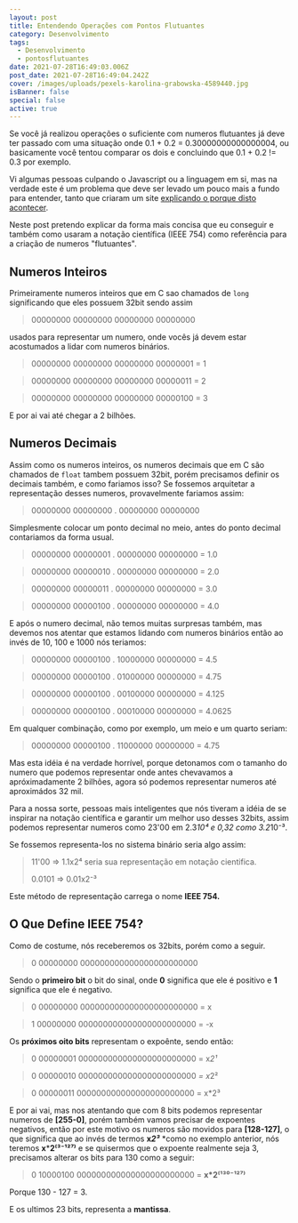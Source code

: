```yaml
---
layout: post
title: Entendendo Operações com Pontos Flutuantes
category: Desenvolvimento
tags:
  - Desenvolvimento
  - pontosflutuantes
date: 2021-07-28T16:49:03.006Z
post_date: 2021-07-28T16:49:04.242Z
cover: /images/uploads/pexels-karolina-grabowska-4589440.jpg
isBanner: false
special: false
active: true
---
```

Se você já realizou operações o suficiente com numeros flutuantes já deve ter passado com uma situação onde 0.1 + 0.2 = 0.30000000000000004, ou basicamente você tentou comparar os dois e concluindo que 0.1 + 0.2 != 0.3 por exemplo. 

Vi algumas pessoas culpando o Javascript ou a linguagem em si, mas na verdade este é um problema que deve ser levado um pouco mais a fundo para entender, tanto que criaram um site [explicando o porque disto acontecer](https://0.30000000000000004.com/).

Neste post pretendo explicar da forma mais concisa que eu conseguir e também como usaram a notação científica (IEEE 754) como referência para a criação de numeros "flutuantes".

## Numeros Inteiros

Primeiramente numeros inteiros que em C sao chamados de `long` significando que eles possuem 32bit sendo assim

> 00000000 00000000 00000000 00000000

usados para representar um numero, onde vocês já devem estar acostumados a lidar com numeros binários.

> 00000000 00000000 00000000 00000001 = 1

> 00000000 00000000 00000000 00000011 = 2

> 00000000 00000000 00000000 00000100 = 3

E por ai vai até chegar a 2 bilhões.

## Numeros Decimais

Assim como os numeros inteiros, os numeros decimais que em C são chamados de `float` tambem possuem 32bit, porém precisamos definir os decimais também, e como fariamos isso? Se fossemos arquitetar a representação desses numeros, provavelmente fariamos assim:

> 00000000 00000000 . 00000000 00000000

Simplesmente colocar um ponto decimal no meio, antes do ponto decimal contariamos da forma usual.

> 00000000 00000001 . 00000000 00000000 = 1.0

> 00000000 00000010 . 00000000 00000000 = 2.0

> 00000000 00000011 . 00000000 00000000 = 3.0

> 00000000 00000100 . 00000000 00000000 = 4.0

E após o numero decimal, não temos muitas surpresas também, mas devemos nos atentar que estamos lidando com numeros binários então ao invés de 10, 100 e 1000 nós teriamos:

> 00000000 00000100 . 10000000 00000000 = 4.5

> 00000000 00000100 . 01000000 00000000 = 4.75

> 00000000 00000100 . 00100000 00000000 = 4.125

> 00000000 00000100 . 00010000 00000000 = 4.0625

Em qualquer combinação, como por exemplo, um meio e um quarto seriam:

> 00000000 00000100 . 11000000 00000000 = 4.75

Mas esta idéia é na verdade horrível, porque detonamos com o tamanho do numero que podemos representar onde antes chevavamos a apróximadamente 2 bilhões, agora só podemos representar numeros até aproximádos 32 mil.

Para a nossa sorte, pessoas mais inteligentes que nós tiveram a idéia de se inspirar na notação científica e garantir um melhor uso desses 32bits, assim podemos representar numeros como 23'00 em 2.3*10⁴ e 0,32 como 3.2*10⁻³.

Se fossemos representa-los no sistema binário seria algo assim:

> 11'00 => 1.1x2⁴ seria sua representação em notação cientifica.
>
> 0.0101 => 0.01x2⁻³

Este método de representação carrega o nome **IEEE 754.**

## O Que Define IEEE 754?

Como de costume, nós receberemos os 32bits, porém como a seguir.

> 0 00000000 000000000000000000000000

Sendo o **primeiro bit** o bit do sinal, onde **0** significa que ele é positivo e **1** significa que ele é negativo.

> 0 00000000 000000000000000000000000 = x

> 1 00000000 000000000000000000000000 = -x

Os **próximos oito bits** representam o expoênte, sendo então:

> 0 00000001 000000000000000000000000 = x*2¹*

> 0 00000010 000000000000000000000000 *\= x*2²

> 0 00000011 000000000000000000000000 = x*2³

E por ai vai, mas nos atentando que com 8 bits podemos representar numeros de **\[255-0]**, porém também vamos precisar de expoentes negativos, então por este motivo os numeros são movidos para **\[128-127]**, o que significa que ao invés de termos **x*2³*** *como no exemplo anterior, nós teremos **x*****2⁽³⁻¹²⁷⁾** e se quisermos que o expoente realmente seja 3, precisamos alterar os bits para 130 como a seguir:

> 0 10000100 000000000000000000000000 = **x*2⁽¹³⁰⁻¹²⁷⁾**

Porque 130 - 127 = 3.

E os ultimos 23 bits, representa a **mantissa**.
